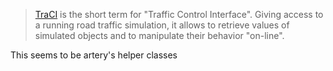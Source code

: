 > [TraCI](https://sumo.dlr.de/docs/TraCI.html) is the short term for "Traffic Control Interface".
Giving access to a running road traffic simulation, it allows to retrieve values of simulated objects and to manipulate their behavior "on-line".

This seems to be artery's helper classes 